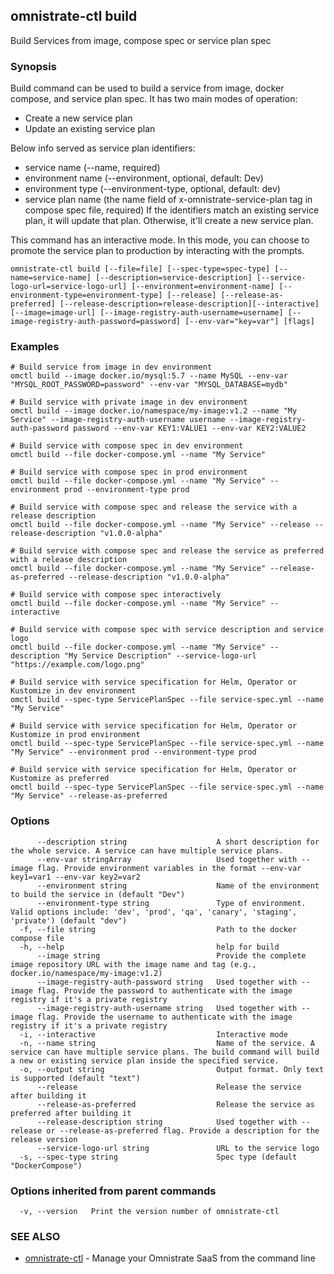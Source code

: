 ## omnistrate-ctl build

Build Services from image, compose spec or service plan spec

### Synopsis

Build command can be used to build a service from image, docker compose, and service plan spec. 
It has two main modes of operation:
  - Create a new service plan
  - Update an existing service plan

Below info served as service plan identifiers:
  - service name (--name, required)
  - environment name (--environment, optional, default: Dev)
  - environment type (--environment-type, optional, default: dev)
  - service plan name (the name field of x-omnistrate-service-plan tag in compose spec file, required)
If the identifiers match an existing service plan, it will update that plan. Otherwise, it'll create a new service plan. 

This command has an interactive mode. In this mode, you can choose to promote the service plan to production by interacting with the prompts.

```
omnistrate-ctl build [--file=file] [--spec-type=spec-type] [--name=service-name] [--description=service-description] [--service-logo-url=service-logo-url] [--environment=environment-name] [--environment-type=environment-type] [--release] [--release-as-preferred] [--release-description=release-description][--interactive] [--image=image-url] [--image-registry-auth-username=username] [--image-registry-auth-password=password] [--env-var="key=var"] [flags]
```

### Examples

```
# Build service from image in dev environment
omctl build --image docker.io/mysql:5.7 --name MySQL --env-var "MYSQL_ROOT_PASSWORD=password" --env-var "MYSQL_DATABASE=mydb"

# Build service with private image in dev environment
omctl build --image docker.io/namespace/my-image:v1.2 --name "My Service" --image-registry-auth-username username --image-registry-auth-password password --env-var KEY1:VALUE1 --env-var KEY2:VALUE2

# Build service with compose spec in dev environment
omctl build --file docker-compose.yml --name "My Service"

# Build service with compose spec in prod environment
omctl build --file docker-compose.yml --name "My Service" --environment prod --environment-type prod

# Build service with compose spec and release the service with a release description
omctl build --file docker-compose.yml --name "My Service" --release --release-description "v1.0.0-alpha"

# Build service with compose spec and release the service as preferred with a release description
omctl build --file docker-compose.yml --name "My Service" --release-as-preferred --release-description "v1.0.0-alpha"

# Build service with compose spec interactively
omctl build --file docker-compose.yml --name "My Service" --interactive

# Build service with compose spec with service description and service logo
omctl build --file docker-compose.yml --name "My Service" --description "My Service Description" --service-logo-url "https://example.com/logo.png"

# Build service with service specification for Helm, Operator or Kustomize in dev environment
omctl build --spec-type ServicePlanSpec --file service-spec.yml --name "My Service"

# Build service with service specification for Helm, Operator or Kustomize in prod environment
omctl build --spec-type ServicePlanSpec --file service-spec.yml --name "My Service" --environment prod --environment-type prod

# Build service with service specification for Helm, Operator or Kustomize as preferred
omctl build --spec-type ServicePlanSpec --file service-spec.yml --name "My Service" --release-as-preferred 

```

### Options

```
      --description string                    A short description for the whole service. A service can have multiple service plans.
      --env-var stringArray                   Used together with --image flag. Provide environment variables in the format --env-var key1=var1 --env-var key2=var2
      --environment string                    Name of the environment to build the service in (default "Dev")
      --environment-type string               Type of environment. Valid options include: 'dev', 'prod', 'qa', 'canary', 'staging', 'private') (default "dev")
  -f, --file string                           Path to the docker compose file
  -h, --help                                  help for build
      --image string                          Provide the complete image repository URL with the image name and tag (e.g., docker.io/namespace/my-image:v1.2)
      --image-registry-auth-password string   Used together with --image flag. Provide the password to authenticate with the image registry if it's a private registry
      --image-registry-auth-username string   Used together with --image flag. Provide the username to authenticate with the image registry if it's a private registry
  -i, --interactive                           Interactive mode
  -n, --name string                           Name of the service. A service can have multiple service plans. The build command will build a new or existing service plan inside the specified service.
  -o, --output string                         Output format. Only text is supported (default "text")
      --release                               Release the service after building it
      --release-as-preferred                  Release the service as preferred after building it
      --release-description string            Used together with --release or --release-as-preferred flag. Provide a description for the release version
      --service-logo-url string               URL to the service logo
  -s, --spec-type string                      Spec type (default "DockerCompose")
```

### Options inherited from parent commands

```
  -v, --version   Print the version number of omnistrate-ctl
```

### SEE ALSO

* [omnistrate-ctl](omnistrate-ctl.md)	 - Manage your Omnistrate SaaS from the command line

